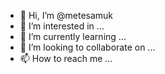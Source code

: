 - 👋 Hi, I’m @metesamuk
- 👀 I’m interested in ...
- 🌱 I’m currently learning ...
- 💞️ I’m looking to collaborate on ...
- 📫 How to reach me ...

<!---
metesamuk/metesamuk is a ✨ special ✨ repository because its `README.md` (this file) appears on your GitHub profile.
You can click the Preview link to take a look at your changes.
--->
